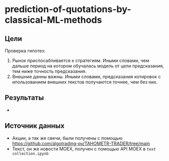 # prediction-of-quotations-by-classical-ML-methods
## Цели
Проверка гипотез:
1. Рынок приспосабливается к стратегиям. Иными словами, чем дальше период на котором обучалась модель от цели предсказания, тем ниже точность предсказания.
2. Внешние данны важны. Иными словами, предсказания котировок с ипользованием внешних текстов получаются точнее, чем без них.
## Результаты
- 
## Источник данных
- Акции, а так же свечи, были получены с помощью https://github.com/algotrading-py/TAHOMETR-TRADER/tree/main
- Текст, он же новости MOEX, получен с помощью API MOEX в `text collection.ipynb`
